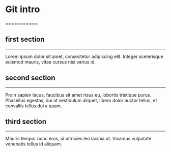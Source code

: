# Git intro
===========

## first section
----------------

Lorem ipsum dolor sit amet, consectetur adipiscing elit. Integer scelerisque euismod mauris, vitae cursus nisi varius id.

## second section
-----------------

Proin sapien lacus, faucibus sit amet risus eu, lobortis tristique purus. Phasellus egestas, dui at vestibulum aliquet, libero dolor auctor tellus, et convallis tellus dui a quam.

## third section
----------------

Mauris tempor nunc eros, id ultricies leo lacinia ut. Vivamus vulputate venenatis tellus id aliquam.
